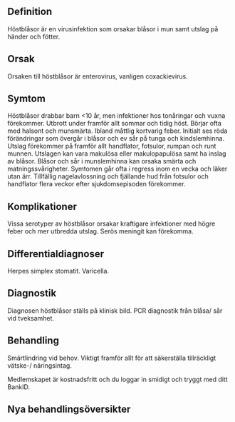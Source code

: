 ## Definition

Höstblåsor är en virusinfektion som orsakar blåsor i mun samt utslag på händer och fötter.

## Orsak

Orsaken till höstblåsor är enterovirus, vanligen coxackievirus.

## Symtom

Höstblåsor drabbar barn <10 år, men infektioner hos tonåringar och vuxna förekommer. Utbrott under framför allt sommar och tidig höst. Börjar ofta med halsont och munsmärta. Ibland måttlig kortvarig feber. Initialt ses röda förändringar som övergår i blåsor och ev sår på tunga och kindslemhinna. Utslag förekommer på framför allt handflator, fotsulor, rumpan och runt munnen. Utslagen kan vara makulösa eller makulopapulösa samt ha inslag av blåsor. Blåsor och sår i munslemhinna kan orsaka smärta och matningssvårigheter. Symtomen går ofta i regress inom en vecka och läker utan ärr. Tillfällig nagelavlossning och fjällande hud från fotsulor och handflator flera veckor efter sjukdomsepisoden förekommer.

## Komplikationer

Vissa serotyper av höstblåsor orsakar kraftigare infektioner med högre feber och mer utbredda utslag. Serös meningit kan förekomma.

## Differentialdiagnoser

Herpes simplex stomatit. Varicella.

## Diagnostik

Diagnosen höstblåsor ställs på klinisk bild. PCR diagnostik från blåsa/ sår vid tveksamhet.

## Behandling

Smärtlindring vid behov. Viktigt framför allt för att säkerställa tillräckligt vätske-/ näringsintag.


Medlemskapet är kostnadsfritt och du loggar in smidigt och tryggt med ditt BankID.

## Nya behandlingsöversikter

